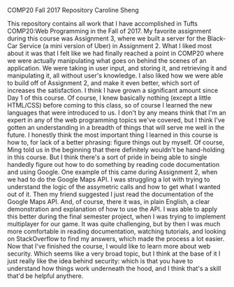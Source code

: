COMP20 Fall 2017 Repository
Caroline Sheng


This repository contains all work that I have accomplished in Tufts COMP20:Web Programming
in the Fall of 2017. 
My favorite assignment during this course was Assignment 3, where we built a server for
the Black-Car Service (a mini version of Uber) in Assignment 2. What I liked most about it
was that I felt like we had finally reached a point in COMP20 where we were actually 
manipulating what goes on behind the scenes of an application. We were taking in user
input, and storing it, and retrieving it and manipulating it, all without user's
knowledge. I also liked how we were able to build off of Assignment 2, and make it even 
better, which sort of increases the satisfaction.
I think I have grown a significant amount since Day 1 of this course.  Of course, I
knew basically nothing (except a little HTML/CSS) before coming to this class, so of
course I learned the new languages that were introduced to us. I don't by any means
think that I'm an expert in any of the web programming topics we've covered, but I
think I've gotten an understanding in a breadth of things that will serve me well
in the future. 
I honestly think the most important thing I learned in this course is how to, for
lack of a better phrasing: figure things out by myself. Of course, Ming told us in
the beginning that there definitely wouldn't be hand-holding in this course. But
I think there's a sort of pride in being able to single handedly figure out how
to do something by reading code documentation and using Google.
One example of this came during Assignment 2, when we had to do the Google Maps API.
I was struggling a lot with trying to understand the logic of the assymetric calls
and how to get what I wanted out of it. Then my friend suggested I just read the
documentation of the Google Maps API. And, of course, there it was, in plain English,
a clear demonstration and explanation of how to use the API.
I was able to apply this better during the final semester project, when I was trying
to implement multiplayer for our game. It was quite challenging, but by then I was
much more comfortable in reading documentation, watching tutorials, and looking
on StackOverflow to find my answers, which made the process a lot easier.
Now that I've finished the course, I would like to learn more about web security.
Which seems like a very broad topic, but I think at the base of it I just really
like the idea behind security: which is that you have to understand how things
work underneath the hood, and I think that's a skill that'd be helpful anythere. 